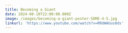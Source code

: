 ```yaml
---
title: Becoming a Giant
date: 2024-08-10T22:00:00.000Z
image: /images/becoming-a-giant-poster-SOME-4-5.jpg
linkurl: 'https://www.youtube.com/watch?v=RRUWAUus0ds'
---
```


